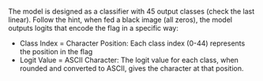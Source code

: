 The model is designed as a classifier with 45 output classes (check the last linear).
Follow the hint, when fed a black image (all zeros), the model outputs logits that encode the flag in a specific way:

- Class Index = Character Position: Each class index (0-44) represents the position in the flag
- Logit Value = ASCII Character: The logit value for each class, when rounded and converted to ASCII, gives the character at that position.

